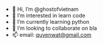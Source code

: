 - 👋 Hi, I’m @ghostofvietnam
- 👀 I’m interested in learn code
- 🌱 I’m currently learning python
- 💞️ I’m looking to collaborate on bla
- 📫 email: quyenwat@gmail.com 

<!---
ghostofvietnam/ghostofvietnam is a ✨ special ✨ repository because its `README.md` (this file) appears on your GitHub profile.
You can click the Preview link to take a look at your changes.
--->
